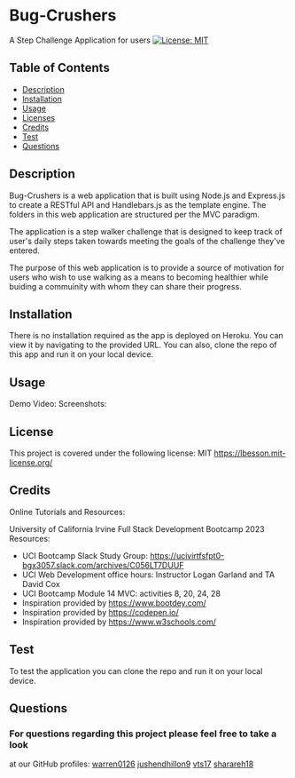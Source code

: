 # Bug-Crushers
A Step Challenge Application for users 
 [![License: MIT](https://img.shields.io/badge/License-MIT-yellow.svg)](https://opensource.org/licenses/MIT)

  ## Table of Contents
  * [Description](#description)
  * [Installation](#installation)
  * [Usage](#usage)
  * [Licenses](#license)
  * [Credits](#credits)
  * [Test](#test)
  * [Questions](#questions)
  
  ## Description
  Bug-Crushers is a web application that is built using Node.js and Express.js to create a RESTful API and Handlebars.js as the template engine.  The folders in this web application are structured per the MVC paradigm. 

  The application is a step walker challenge that is designed to keep track of user's daily steps taken towards meeting the goals of the challenge they've entered.  

  The purpose of this web application is to provide a source of motivation for users who wish to use walking as a means to becoming healthier while buiding a commuinity with whom they can share their progress.  

  ## Installation
  There is no installation required as the app is deployed on Heroku.  You can view it by navigating to the provided URL.  You can also, clone the repo of this app and run it on your local device.  

  ## Usage

Demo Video:
Screenshots:

  ## License
  This project is covered under the following license: MIT
  https://lbesson.mit-license.org/

  ## Credits
  Online Tutorials and Resources:



University of California Irvine Full Stack Development Bootcamp 2023 Resources:

-  UCI Bootcamp Slack Study Group:  https://ucivirtfsfpt0-bgx3057.slack.com/archives/C056LT7DUUF
-  UCI Web Development office hours:  Instructor Logan Garland and TA David Cox
-  UCI Bootcamp Module 14 MVC: activities 8, 20, 24, 28
-  Inspiration provided by https://www.bootdey.com/
-  Inspiration provided by https://codepen.io/
-  Inspiration provided by https://www.w3schools.com/  
  

  ## Test
  To test the application you can clone the repo and run it on your local device.  

  ## Questions
  ### For questions regarding this project please feel free to take a look 
  at our GitHub profiles:
  [warren0126](https://github.com/warrenk0126)
  [jushendhillon9](https://github.com/jushendhillon9) 
  [vts17](https://github.com/vts17)
   [sharareh18](https://github.com/sharareh18) 
